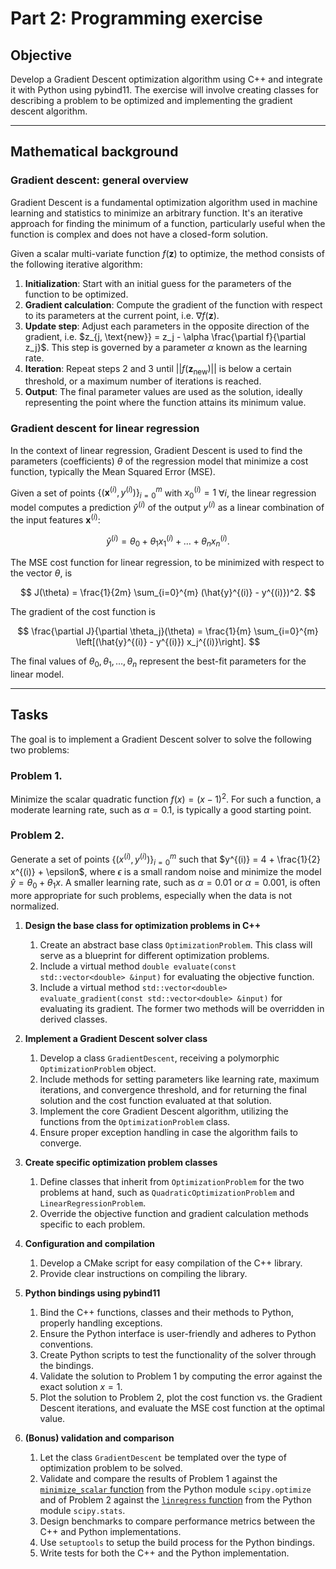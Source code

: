 # Part 2: Programming exercise

## Objective
Develop a Gradient Descent optimization algorithm using C++ and integrate it with Python using pybind11. The exercise will involve creating classes for describing a problem to be optimized and implementing the gradient descent algorithm.

---

## Mathematical background

### Gradient descent: general overview
Gradient Descent is a fundamental optimization algorithm used in machine learning and statistics to minimize an arbitrary function. It's an iterative approach for finding the minimum of a function, particularly useful when the function is complex and does not have a closed-form solution.

Given a scalar multi-variate function $f(\mathbf{z})$ to optimize, the method consists of the following iterative algorithm:

1. **Initialization**: Start with an initial guess for the parameters of the function to be optimized.
2. **Gradient calculation**: Compute the gradient of the function with respect to its parameters at the current point, i.e. $\nabla f(\mathbf{z})$.
3. **Update step**: Adjust each parameters in the opposite direction of the gradient, i.e. $z_{j, \text{new}} = z_j - \alpha \frac{\partial f}{\partial z_j}$. This step is governed by a parameter $\alpha$ known as the learning rate.
4. **Iteration**: Repeat steps 2 and 3 until $||f(\mathbf{z}_\text{new})||$ is below a certain threshold, or a maximum number of iterations is reached.
5. **Output**: The final parameter values are used as the solution, ideally representing the point where the function attains its minimum value.

### Gradient descent for linear regression
In the context of linear regression, Gradient Descent is used to find the parameters (coefficients) $\theta$ of the regression model that minimize a cost function, typically the Mean Squared Error (MSE).

Given a set of points $\lbrace(\mathbf{x}^{(i)}, y^{(i)})\rbrace_{i=0}^m$ with $x_0^{(i)} = 1$ $\forall i$, the linear regression model computes a prediction $\hat{y}^{(i)}$ of the output $y^{(i)}$ as a linear combination of the input features $\mathbf{x}^{(i)}$:

$$
\hat{y}^{(i)} = \theta_0 + \theta_1 x_1^{(i)} + \dots + \theta_n x_n^{(i)}.
$$

The MSE cost function for linear regression, to be minimized with respect to the vector $\theta$, is

$$
J(\theta) = \frac{1}{2m} \sum_{i=0}^{m} (\hat{y}^{(i)} - y^{(i)})^2.
$$

The gradient of the cost function is

$$
\frac{\partial J}{\partial \theta_j}(\theta) = \frac{1}{m} \sum_{i=0}^{m} \left[(\hat{y}^{(i)} - y^{(i)}) x_j^{(i)}\right].
$$

The final values of $\theta_0, \theta_1, \dots, \theta_n$ represent the best-fit parameters for the linear model.

---

## Tasks
The goal is to implement a Gradient Descent solver to solve the following two problems:

### Problem 1.
Minimize the scalar quadratic function $f(x)=(x-1)^2$. For such a function, a moderate learning rate, such as $\alpha = 0.1$, is typically a good starting point.

### Problem 2.
Generate a set of points $\lbrace(x^{(i)}, y^{(i)})\rbrace_{i=0}^m$ such that $y^{(i)} = 4 + \frac{1}{2} x^{(i)} + \epsilon$, where $\epsilon$ is a small random noise and minimize the model $\hat{y} = \theta_0 + \theta_1 x$. A smaller learning rate, such as $\alpha = 0.01$ or $\alpha = 0.001$, is often more appropriate for such problems, especially when the data is not normalized.

1. **Design the base class for optimization problems in C++**
   1. Create an abstract base class `OptimizationProblem`. This class will serve as a blueprint for different optimization problems.
   2. Include a virtual method `double evaluate(const std::vector<double> &input)` for evaluating the objective function.
   3. Include a virtual method `std::vector<double> evaluate_gradient(const std::vector<double> &input)` for evaluating its gradient. The former two methods will be overridden in derived classes.

2. **Implement a Gradient Descent solver class**
   1. Develop a class `GradientDescent`, receiving a polymorphic `OptimizationProblem` object.
   2. Include methods for setting parameters like learning rate, maximum iterations, and convergence threshold, and for returning the final solution and the cost function evaluated at that solution.
   3. Implement the core Gradient Descent algorithm, utilizing the functions from the `OptimizationProblem` class.
   4. Ensure proper exception handling in case the algorithm fails to converge.

3. **Create specific optimization problem classes**
   1. Define classes that inherit from `OptimizationProblem` for the two problems at hand, such as `QuadraticOptimizationProblem` and `LinearRegressionProblem`.
   2. Override the objective function and gradient calculation methods specific to each problem.

4. **Configuration and compilation**
   1. Develop a CMake script for easy compilation of the C++ library.
   2. Provide clear instructions on compiling the library.

5. **Python bindings using pybind11**
   1. Bind the C++ functions, classes and their methods to Python, properly handling exceptions.
   2. Ensure the Python interface is user-friendly and adheres to Python conventions.
   3. Create Python scripts to test the functionality of the solver through the bindings.
   4. Validate the solution to Problem 1 by computing the error against the exact solution $x = 1$.
   5. Plot the solution to Problem 2, plot the cost function vs. the Gradient Descent iterations, and evaluate the MSE cost function at the optimal value.

6. **(Bonus) validation and comparison**
   1. Let the class `GradientDescent` be templated over the type of optimization problem to be solved.
   2. Validate and compare the results of Problem 1 against the [`minimize_scalar` function](https://docs.scipy.org/doc/scipy/reference/generated/scipy.optimize.minimize_scalar.html) from the Python module `scipy.optimize` and of Problem 2 against the [`linregress` function](https://docs.scipy.org/doc/scipy/reference/generated/scipy.stats.linregress.html) from the Python module `scipy.stats`.
   3. Design benchmarks to compare performance metrics between the C++ and Python implementations.
   4. Use `setuptools` to setup the build process for the Python bindings.
   5. Write tests for both the C++ and the Python implementation.
